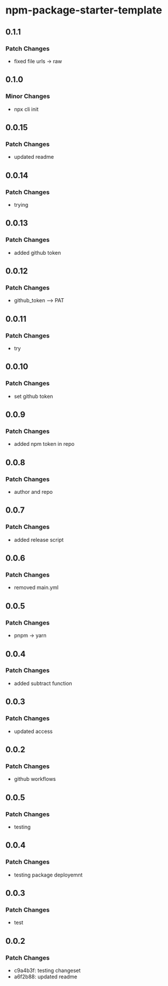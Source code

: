 # npm-package-starter-template

## 0.1.1

### Patch Changes

- fixed file urls -> raw

## 0.1.0

### Minor Changes

- npx cli init

## 0.0.15

### Patch Changes

- updated readme

## 0.0.14

### Patch Changes

- trying

## 0.0.13

### Patch Changes

- added github token

## 0.0.12

### Patch Changes

- github_token --> PAT

## 0.0.11

### Patch Changes

- try

## 0.0.10

### Patch Changes

- set github token

## 0.0.9

### Patch Changes

- added npm token in repo

## 0.0.8

### Patch Changes

- author and repo

## 0.0.7

### Patch Changes

- added release script

## 0.0.6

### Patch Changes

- removed main.yml

## 0.0.5

### Patch Changes

- pnpm -> yarn

## 0.0.4

### Patch Changes

- added subtract function

## 0.0.3

### Patch Changes

- updated access

## 0.0.2

### Patch Changes

- github workflows

## 0.0.5

### Patch Changes

- testing

## 0.0.4

### Patch Changes

- testing package deployemnt

## 0.0.3

### Patch Changes

- test

## 0.0.2

### Patch Changes

- c9a4b3f: testing changeset
- a6f2b88: updated readme

